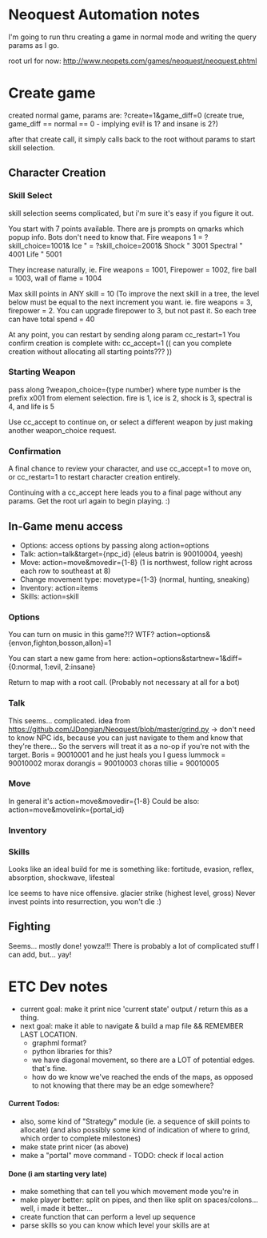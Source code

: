 # Neoquest Automation notes

I'm going to run thru creating a game in normal mode and writing the query
params as I go.

root url for now: http://www.neopets.com/games/neoquest/neoquest.phtml


# Create game

created normal game, params are: ?create=1&game_diff=0
(create true, game_diff == normal == 0 - implying evil! is 1? and insane is
 2?)

after that create call, it simply calls back to the root without params to
start skill selection.


## Character Creation

### Skill Select

skill selection seems complicated, but i'm sure it's easy if you figure it
out.

You start with 7 points available.
There are js prompts on qmarks which popup info. Bots don't need to know that.
Fire weapons 1 = ?skill_choice=1001&
Ice " = ?skill_choice=2001&
Shock " 3001
Spectral " 4001
Life " 5001

They increase naturally, ie. Fire weapons = 1001, Firepower = 1002, fire ball
= 1003, wall of flame = 1004

Max skill points in ANY skill = 10 (To improve the next skill in a tree, the
level below must be equal to the next increment you want. ie. fire weapons
= 3, firepower = 2. You can upgrade firepower to 3, but not past it.
So each tree can have total spend = 40

At any point, you can restart by sending along param cc_restart=1
You confirm creation is complete with: cc_accept=1
(( can you complete creation without allocating all starting points??? ))


### Starting Weapon

pass along ?weapon_choice={type number}
where type number is the prefix x001 from element selection.
fire is 1, ice is 2, shock is 3, spectral is 4, and life is 5

Use cc_accept to continue on, or select a different weapon by just making
another weapon_choice request.


### Confirmation

A final chance to review your character, and use
cc_accept=1 to move on, or
cc_restart=1 to restart character creation entirely.

Continuing with a cc_accept here leads you to a final page without any params.
Get the root url again to begin playing. :)


## In-Game menu access

- Options: access options by passing along action=options
- Talk: action=talk&target={npc_id} (eleus batrin is 90010004, yeesh)
- Move: action=move&movedir={1-8}
  (1 is northwest, follow right across each row to southeast at 8)
- Change movement type: movetype={1-3} (normal, hunting, sneaking)
- Inventory: action=items
- Skills: action=skill


### Options

You can turn on music in this game?!? WTF?
action=options&{envon,fighton,bosson,allon}=1

You can start a new game from here:
action=options&startnew=1&diff={0:normal, 1:evil, 2:insane}

Return to map with a root call. (Probably not necessary at all for a bot)


### Talk

This seems... complicated.
idea from https://github.com/JDongian/Neoquest/blob/master/grind.py
-> don't need to know NPC ids, because you can just navigate to them and know
that they're there... So the servers will treat it as a no-op if you're not
with the target.
Boris = 90010001 and he just heals you I guess
lummock = 90010002
morax dorangis = 90010003
choras tillie = 90010005


### Move

In general it's
action=move&movedir={1-8}
Could be also:
action=move&movelink={portal_id}

### Inventory

### Skills

Looks like an ideal build for me is something like:
fortitude, evasion, reflex, absorption, shockwave, lifesteal

Ice seems to have nice offensive. glacier strike (highest level, gross)
Never invest points into resurrection, you won't die :)

## Fighting
Seems... mostly done! yowza!!! There is probably a lot of complicated stuff
I can add, but... yay!


# ETC Dev notes
- current goal:
    make it print nice 'current state' output / return this as a thing.
- next goal:
    make it able to navigate & build a map file && REMEMBER LAST LOCATION.
    - graphml format?
    - python libraries for this?
    - we have diagonal movement, so there are a LOT of potential edges. that's fine.
    - how do we know we've reached the ends of the maps, as opposed to not knowing
        that there may be an edge somewhere?


#### Current Todos:
- also, some kind of "Strategy" module
    (ie. a sequence of skill points to allocate)
    (and also possibly some kind of indication of where to grind, which order to complete milestones)
- make state print nicer (as above)
- make a "portal" move command - TODO: check if local action


#### Done (i am starting very late)
- make something that can tell you which movement mode you're in
- make player better: split on pipes, and then like split on spaces/colons... well, i made it better...
- create function that can perform a level up sequence
- parse skills so you can know which level your skills are at
